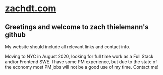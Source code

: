 
# [zachdt.com](https://zachdt.com)

## Greetings and welcome to zach thielemann's github

My website should include all relevant links and contact info.
 
Moving to NYC in August 2020, looking for full time work as a Full Stack and/or Frontend SWE.  I have some PM experience, but due to the state of the economy most PM jobs will not be a good use of my time.  Contact me!
